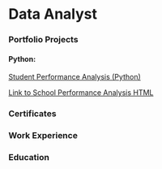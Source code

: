 # Data Analyst

### Portfolio Projects
#### Python: 
[Student Performance Analysis (Python)](https://github.com/MelodiousMeadow/melodiousmeadow.github.io/blob/main/SchoolPerformanceAnalysis.ipynb)

<a href="https://raw.githubusercontent.com/MelodiousMeadow/melodiousmeadow.github.io/main/SchoolPerformanceAnalysis.html" target="_blank">Link to School Performance Analysis HTML</a>

  
### Certificates

### Work Experience

### Education 




